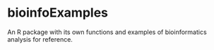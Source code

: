 # bioinfoExamples
An R package with its own functions and examples of bioinformatics analysis for reference.
